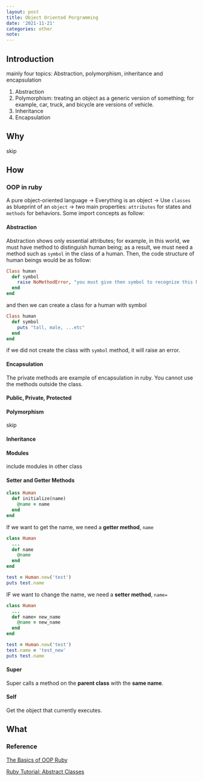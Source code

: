 ```yaml
---
layout: post
title: Object Oriented Porgramming
date: '2021-11-21'
categories: other
note:
---
```


## Introduction

mainly four topics: Abstraction, polymorphism, inheritance and encapsulation

1. Abstraction
2. Polymorphism: treating an object as a generic version of something; for example, car, truck, and bicycle are versions of vehicle.
3. Inheritance
4. Encapsulation

## Why

skip

## How

### OOP in ruby

A pure object-oriented language -> Everything is an object -> Use `classes` as blueprint of an `object` -> two main properties: `attributes` for states and `methods` for behaviors. Some import concepts as follow:

#### Abstraction

Abstraction shows only essential attributes; for example, in this world, we must have method to distinguish human being; as a result, we must need a method such as `symbol` in the class of a human. Then, the code structure of human beings would be as follow:

```ruby
Class human
  def symbol
    raise NoMethodError, "you must give then symbol to recognize this human"
  end
end
```

and then we can create a class for a human with symbol

```ruby
Class human
  def symbol
    puts "tall, male, ...etc"
  end
end
```

if we did not create the class with `symbol` method, it will raise an error.

#### Encapsulation

The private methods are example of encapsulation in ruby. You cannot use the methods outside the class.

#### Public, Private, Protected

#### Polymorphism

skip

#### Inheritance

#### Modules

include modules in other class

#### Setter and Getter Methods

```ruby
class Human
  def initialize(name)
    @name = name
  end
end
```

If we want to get the name, we need a **getter method**, `name`

```ruby
class Human
  ...
  def name
    @name
  end
end

test = Human.new('test')
puts test.name
```

IF we want to change the name, we need a **setter method**, `name=`

```ruby
class Human
  ...
  def name= new_name
    @name = new_name
  end
end

test = Human.new('test')
test.name = 'test_new'
puts test.name
```

#### Super

Super calls a method on the **parent class** with the **same name**.

#### Self

Get the object that currently executes.

## What

### Reference

[The Basics of OOP Ruby](https://medium.com/launch-school/the-basics-of-oop-ruby-26eaa97d2e98)

[Ruby Tutorial: Abstract Classes](https://www.youtube.com/watch?v=28vDvuhHA9s)
